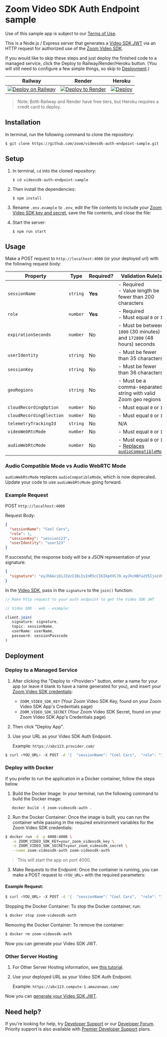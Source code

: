 # Zoom Video SDK Auth Endpoint sample

Use of this sample app is subject to our [Terms of Use](https://explore.zoom.us/en/video-sdk-terms/).

This is a Node.js / Express server that generates a [Video SDK JWT](https://developers.zoom.us/docs/video-sdk/auth/#generate-a-video-sdk-jwt) via an HTTP request for authorized use of the [Zoom Video SDK](https://developers.zoom.us/docs/video-sdk/).

If you would like to skip these steps and just deploy the finished code to a managed service, click the Deploy to Railway/Render/Heroku button. (You will still need to configure a few simple things, so skip to [Deployment](#deployment).)

| Railway | Render | Heroku |
|:-:|:-:|:-:|
| [![Deploy on Railway](https://railway.app/button.svg)](https://railway.app/template/dO2hTU?referralCode=HTPdHX) | [![Deploy to Render](https://render.com/images/deploy-to-render-button.svg)](https://render.com/deploy?repo=https://github.com/zoom/videosdk-auth-endpoint-sample) | [![Deploy](https://www.herokucdn.com/deploy/button.svg)](https://heroku.com/deploy?template=https://github.com/zoom/videosdk-auth-endpoint-sample) | 

> Note: Both Railway and Render have free tiers, but Heroku requires a credit card to deploy.

## Installation

In terminal, run the following command to clone the repository:

`$ git clone https://github.com/zoom/videosdk-auth-endpoint-sample.git`

## Setup

1. In terminal, `cd` into the cloned repository:

   `$ cd videosdk-auth-endpoint-sample`

2. Then install the dependencies:

   `$ npm install`

3. Rename `.env.example` to `.env`, edit the file contents to include your [Zoom Video SDK key and secret](https://developers.zoom.us/docs/video-sdk/get-credentials/), save the file contents, and close the file:

4. Start the server:

   `$ npm run start`

## Usage

Make a POST request to `http://localhost:4000` (or your deployed url) with the following request body:

| Property                 | Type     | Required? | Validation Rule(s)                                                                                           |
| ------------------------ | -------- | --------- | ------------------------------------------------------------------------------------------------------------ |
| `sessionName`            | `string` | **Yes**   | - Required <br> - Value length be fewer than 200 characters                                                  |
| `role`                   | `number` | **Yes**   | - Required <br> - Must equal `0` or `1`                                                                      |
| `expirationSeconds`      | `number` | No        | - Must be between `1800` (30 minutes) and `172800` (48 hours) seconds                                        |
| `userIdentity`           | `string` | No        | - Must be fewer than 35 characters                                                                           |
| `sessionKey`             | `string` | No        | - Must be fewer than 36 characters                                                                           |
| `geoRegions`             | `string` | No        | - Must be a comma-separated string with valid Zoom geo regions                                               |
| `cloudRecordingOption`   | `number` | No        | - Must equal `0` or `1`                                                                                      |
| `cloudRecordingElection` | `number` | No        | - Must equal `0` or `1`                                                                                      |
| `telemetryTrackingId`    | `string` | No        | N/A                                                                                                          |
| `videoWebRtcMode`        | `number` | No        | - Must equal `0` or `1`                                                                                      |
| `audioWebRtcMode`        | `number` | No        | - Must equal `0` or `1` <br> - [Replaces `audioCompatibleMode`](#audio-compatible-mode-vs-audio-webrtc-mode) |

### Audio Compatible Mode vs Audio WebRTC Mode

`audioWebRtcMode` replaces `audioCompatibleMode`, which is now deprecated. Update your code to use `audioWebRtcMode` going forward.

### Example Request

POST `http://localhost:4000`

Request Body:

```json
{
  "sessionName": "Cool Cars",
  "role": 1,
  "sessionKey": "session123",
  "userIdentity": "user123"
}
```

If successful, the response body will be a JSON representation of your signature:

```json
{
  "signature": "eyJhbGciOiJIUzI1NiIsInR5cCI6IkpXVCJ9.eyJhcHBfa2V5IjoiVklERU9fU0RLX0tFWSIsImlhdCI6MTY0NjI0ODc5NiwiZXhwIjoxNjQ2MjU1OTk2LCJ0cGMiOiJDb29sIENhcnMiLCJ1c2VyX2lkZW50aXR5IjoidXNlcjEyMyIsInNlc3Npb25fa2V5Ijoic2Vzc2lvbjEyMyIsInJvbGVfdHlwZSI6MH0.Y6C65mZUxTZFeGiOI6oW5q2UkIXe3nLTK0MVNkfiJ9c"
}
```

In the [Video SDK](https://developers.zoom.us/docs/video-sdk/auth/#start-and-join-sessions-with-the-video-sdk-jwt), pass in the `signature` to the `join()` function:

```js
// Make http request to your auth endpoint to get the Video SDK JWT

// Video SDK - web - example:

client.join(
   signature: signature,
   topic: sessionName,
   userName: userName,
   password: sessionPasscode
)
```

## Deployment

### Deploy to a Managed Service

1. After clicking the "Deploy to <Provider\>" button, enter a name for your app (or leave it blank to have a name generated for you), and insert your [Zoom Video SDK credentials](https://developers.zoom.us/docs/video-sdk/get-credentials/):

   - `ZOOM_VIDEO_SDK_KEY` (Your Zoom Video SDK Key, found on your Zoom Video SDK App's Credentials page)
   - `ZOOM_VIDEO_SDK_SECRET` (Your Zoom Video SDK Secret, found on your Zoom Video SDK App's Credentials page)

1. Then click "Deploy App".

1. Use your URL as your Video SDK Auth Endpoint.

   Example: `https://abc123.provider.com/`

```bash
$ curl <YOU_URL> -X POST -d '{  "sessionName": "Cool Cars",  "role": "1",  "sessionKey": "session123",  "userIdentity": "user123"}' -H "Content-Type: application/json"
```

### Deploy with Docker

If you prefer to run the application in a Docker container, follow the steps below.
1. Build the Docker Image: In your terminal, run the following command to build the Docker image:

```
   docker build -t zoom-videosdk-auth .
```

2. Run the Docker Container: Once the image is built, you can run the container while passing in the required environment variables for the Zoom Video SDK credentials:

```bash
$ docker run -d -p 4000:4000 \
   -e ZOOM_VIDEO_SDK_KEY=your_zoom_videosdk_key \
   -e ZOOM_VIDEO_SDK_SECRET=your_zoom_videosdk_secret \
   --name zoom-videosdk-auth zoom-videosdk-auth
```

> This will start the app on port 4000.

3. Make Requests to the Endpoint: Once the container is running, you can make a POST request to `<YOU_URL>` with the required parameters:

#### Example Request:

```bash
$ curl <YOU_URL> -X POST -d '{  "sessionName": "Cool Cars",  "role": "1",  "sessionKey": "session123",  "userIdentity": "user123"}' -H "Content-Type: application/json"
```
Stopping the Docker Container: To stop the Docker container, run:

```bash
$ docker stop zoom-videosdk-auth
```
Removing the Docker Container: To remove the container:

```bash
$ docker rm zoom-videosdk-auth
```

Now you can generate your Video SDK JWT.

<!-- ### Heroku (CLI)

1. If you cloned this repository, you may use the [Heroku CLI](https://devcenter.heroku.com/articles/heroku-cli) to deploy your server. Remember to [set your config vars (envoirnment variables)](https://devcenter.heroku.com/articles/config-vars).

1. Use your Heroku URL as your Video SDK Auth Endpoint.

   Example: `https://abc123.herokuapp.com/` -->
   
### Other Server Hosting

1. For Other Server Hosting information, see [this tutorial](https://developer.mozilla.org/en-US/docs/Learn/Server-side/Express_Nodejs/deployment#choosing_a_hosting_provider).

1. Use your deployed URL as your Video SDK Auth Endpoint.

   Example: `https://abc123.compute-1.amazonaws.com/`

Now you can [generate your Video SDK JWT](#usage).

## Need help?

If you're looking for help, try [Developer Support](https://devsupport.zoom.us)   or our [Developer Forum](https://devforum.zoom.us). Priority support is also available with [Premier Developer Support](https://explore.zoom.us/docs/en-us/developer-support-plans.html) plans.
